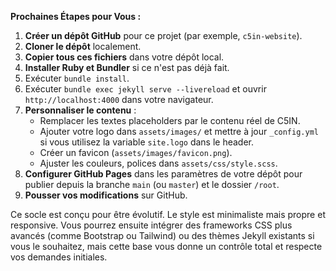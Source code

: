 **Prochaines Étapes pour Vous :**

1.  **Créer un dépôt GitHub** pour ce projet (par exemple, `c5in-website`).
2.  **Cloner le dépôt** localement.
3.  **Copier tous ces fichiers** dans votre dépôt local.
4.  **Installer Ruby et Bundler** si ce n'est pas déjà fait.
5.  Exécuter `bundle install`.
6.  Exécuter `bundle exec jekyll serve --livereload` et ouvrir `http://localhost:4000` dans votre navigateur.
7.  **Personnaliser le contenu** :
    * Remplacer les textes placeholders par le contenu réel de C5IN.
    * Ajouter votre logo dans `assets/images/` et mettre à jour `_config.yml` si vous utilisez la variable `site.logo` dans le header.
    * Créer un favicon (`assets/images/favicon.png`).
    * Ajuster les couleurs, polices dans `assets/css/style.scss`.
8.  **Configurer GitHub Pages** dans les paramètres de votre dépôt pour publier depuis la branche `main` (ou `master`) et le dossier `/root`.
9.  **Pousser vos modifications** sur GitHub.

Ce socle est conçu pour être évolutif. Le style est minimaliste mais propre et responsive. Vous pourrez ensuite intégrer des frameworks CSS plus avancés (comme Bootstrap ou Tailwind) ou des thèmes Jekyll existants si vous le souhaitez, mais cette base vous donne un contrôle total et respecte vos demandes initiales.